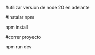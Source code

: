 #utilizar version de node 20 en adelante

#Instalar npm

npm install

#correr proyecto

npm run dev





